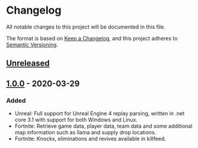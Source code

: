 # Changelog
All notable changes to this project will be documented in this file.

The format is based on [Keep a Changelog](https://keepachangelog.com/en/1.0.0/),
and this project adheres to [Semantic Versioning](https://semver.org/spec/v2.0.0.html).

## [Unreleased]

## [1.0.0] - 2020-03-29
### Added
- Unreal: Full support for Unreal Engine 4 replay parsing, written in .net core 3.1 with support for both Windows and Linux.
- Fortnite: Retrieve game data, player data, team data and some additional map information such as llama and supply drop locations.
- Fortnite: Knocks, eliminations and revives available in killfeed.


[Unreleased]: https://github.com/Shiqan/FortniteReplayDecompressor/releases/compare/v1.0.0...HEAD
[1.0.0]: https://github.com/Shiqan/FortniteReplayDecompressor/releases/tag/v1.0.0